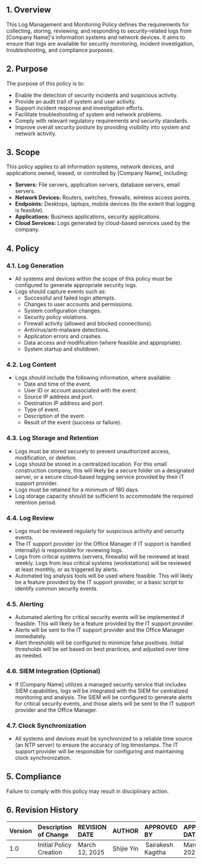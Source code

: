
## 1. Overview

This Log Management and Monitoring Policy defines the requirements for collecting, storing, reviewing, and responding to security-related logs from [Company Name]'s information systems and network devices. It aims to ensure that logs are available for security monitoring, incident investigation, troubleshooting, and compliance purposes.

## 2. Purpose

The purpose of this policy is to:

*   Enable the detection of security incidents and suspicious activity.
*   Provide an audit trail of system and user activity.
*   Support incident response and investigation efforts.
*   Facilitate troubleshooting of system and network problems.
*   Comply with relevant regulatory requirements and security standards.
*   Improve overall security posture by providing visibility into system and network activity.

## 3. Scope

This policy applies to all information systems, network devices, and applications owned, leased, or controlled by [Company Name], including:

*   **Servers:**  File servers, application servers, database servers, email servers.
*   **Network Devices:**  Routers, switches, firewalls, wireless access points.
*   **Endpoints:**  Desktops, laptops, mobile devices (to the extent that logging is feasible).
*   **Applications:**  Business applications, security applications.
*   **Cloud Services:** Logs generated by cloud-based services used by the company.

## 4. Policy

### 4.1. Log Generation

*   All systems and devices within the scope of this policy must be configured to generate appropriate security logs.
*   Logs should capture events such as:
    *   Successful and failed login attempts.
    *   Changes to user accounts and permissions.
    *   System configuration changes.
    *   Security policy violations.
    *   Firewall activity (allowed and blocked connections).
    *   Antivirus/anti-malware detections.
    *   Application errors and crashes.
    *   Data access and modification (where feasible and appropriate).
    *   System startup and shutdown.

### 4.2. Log Content

*   Logs should include the following information, where available:
    *   Date and time of the event.
    *   User ID or account associated with the event.
    *   Source IP address and port.
    *   Destination IP address and port.
    *   Type of event.
    *   Description of the event.
    *   Result of the event (success or failure).

### 4.3. Log Storage and Retention

*   Logs must be stored securely to prevent unauthorized access, modification, or deletion.
*   Logs should be stored in a centralized location.  For this small construction company, this will likely be a secure folder on a designated server, or a secure cloud-based logging service provided by their IT support provider.
*   Logs must be retained for a minimum of 180 days.
*   Log storage capacity should be sufficient to accommodate the required retention period.

### 4.4. Log Review

*   Logs must be reviewed regularly for suspicious activity and security events.
*   The IT support provider (or the Office Manager if IT support is handled internally) is responsible for reviewing logs.
*   Logs from critical systems (servers, firewalls) will be reviewed at least weekly. Logs from less critical systems (workstations) will be reviewed at least monthly, or as triggered by alerts.
*   Automated log analysis tools will be used where feasible. This will likely be a feature provided by the IT support provider, or a basic script to identify common security events.

### 4.5. Alerting

*   Automated alerting for critical security events will be implemented if feasible. This will likely be a feature provided by the IT support provider.
*   Alerts will be sent to the IT support provider and the Office Manager immediately.
*   Alert thresholds will be configured to minimize false positives.  Initial thresholds will be set based on best practices, and adjusted over time as needed.

### 4.6. SIEM Integration (Optional)

*   If [Company Name] utilizes a managed security service that includes SIEM capabilities, logs will be integrated with the SIEM for centralized monitoring and analysis. The SIEM will be configured to generate alerts for critical security events, and those alerts will be sent to the IT support provider and the Office Manager.

### 4.7. Clock Synchronization

*   All systems and devices must be synchronized to a reliable time source (an NTP server) to ensure the accuracy of log timestamps. The IT support provider will be responsible for configuring and maintaining clock synchronization.

## 5. Compliance

Failure to comply with this policy may result in disciplinary action.

## 6. Revision History

| Version | Description of Change       | REVISION DATE              | AUTHOR  | APPROVED BY |APPROVED DATE|
| :------ | :---------- | :----------------- | :-------------------- |:-------------------- |:-------------------- |
| 1.0     | Initial Policy Creation |March 12, 2025  | Shijie Yin | Sairakesh Kagitha |March 20, 2025|
